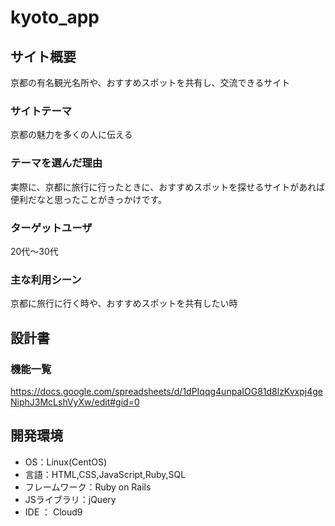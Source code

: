 # kyoto_app

## サイト概要
京都の有名観光名所や、おすすめスポットを共有し、交流できるサイト

### サイトテーマ
京都の魅力を多くの人に伝える

### テーマを選んだ理由
実際に、京都に旅行に行ったときに、おすすめスポットを探せるサイトがあれば便利だなと思ったことがきっかけです。

### ターゲットユーザ
20代〜30代

### 主な利用シーン
京都に旅行に行く時や、おすすめスポットを共有したい時

## 設計書

### 機能一覧
https://docs.google.com/spreadsheets/d/1dPIqqg4unpaIOG81d8lzKvxpj4geNiphJ3McLshVyXw/edit#gid=0

## 開発環境
- OS：Linux(CentOS)
- 言語：HTML,CSS,JavaScript,Ruby,SQL
- フレームワーク：Ruby on Rails
- JSライブラリ：jQuery
- IDE ： Cloud9
